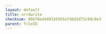 ```yaml
---
layout: default
title: nrrdwrite
checksum: 00b78edd49326565efd6d2d73c9dc0e3
parent: fileIO
---
```



